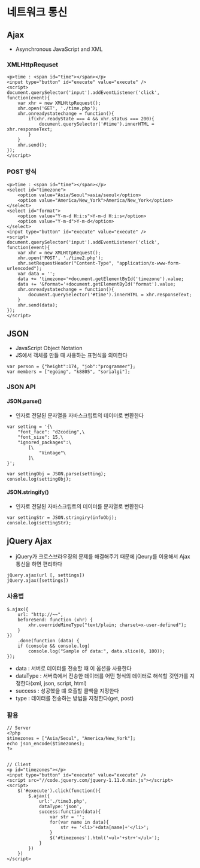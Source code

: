 # 네트워크 통신

## Ajax
- Asynchronous JavaScript and XML

### XMLHttpRequset

```
<p>time : <span id="time"></span></p>
<input type="button" id="execute" value="execute" />
<script>
document.querySelector('input').addEventListener('click', function(event){
    var xhr = new XMLHttpRequest();
    xhr.open('GET', './time.php');
    xhr.onreadystatechange = function(){
        if(xhr.readyState === 4 && xhr.status === 200){
            document.querySelector('#time').innerHTML = xhr.responseText;
        }
    }
    xhr.send(); 
}); 
</script> 
```

### POST 방식

```
<p>time : <span id="time"></span></p>
<select id="timezone">
    <option value="Asia/Seoul">asia/seoul</option>
    <option value="America/New_York">America/New_York</option>
</select>
<select id="format">
    <option value="Y-m-d H:i:s">Y-m-d H:i:s</option>
    <option value="Y-m-d">Y-m-d</option>
</select>
<input type="button" id="execute" value="execute" />
<script>
document.querySelector('input').addEventListener('click', function(event){
    var xhr = new XMLHttpRequest();
    xhr.open('POST', './time2.php');
    xhr.setRequestHeader("Content-Type", "application/x-www-form-urlencoded");
    var data = '';
    data += 'timezone='+document.getElementById('timezone').value;
    data += '&format='+document.getElementById('format').value;
    xhr.onreadystatechange = function(){
        document.querySelector('#time').innerHTML = xhr.responseText;
    }
    xhr.send(data); 
});
</script> 
```

## JSON
- JavaScript Object Notation
- JS에서 객체를 만들 때 사용하는 표현식을 의미한다

```
var person = {"height":174, "job":"programmer"};
var members = ["egoing", "k8805", "sorialgi"];
```

### JSON API

#### JSON.parse()
- 인자로 전달된 문자열을 자바스크립트의 데이터로 변환한다

```
var setting = '{\
    "font_face": "d2coding",\
    "font_size": 15,\
    "ignored_packages":\
        [\
            "Vintage"\
        ]\
}';

var settingObj = JSON.parse(setting);
console.log(settingObj);
```

#### JSON.stringify()
- 인자로 전달된 자바스크립트의 데이터를 문자열로 변환한다

```
var settingStr = JSON.stringiry(infoObj);
console.log(settingStr);
```

## jQuery Ajax
- jQuery가 크로스브라우징의 문제를 해결해주기 때문에 jQeury를 이용해서 Ajax 통신을 하면 편리하다

```
jQuery.ajax(url [, settings])
jQuery.ajax([settings])
```

### 사용법

```
$.ajax({
    url: "http://~~",
    beforeSend: function (xhr) {
        xhr.overrideMimeType("text/plain; charset=x-user-defined");
    }
})
    .done(function (data) {
    if (console && console.log)
        console.log("Sample of data:", data.slice(0, 100));
});
```

- data : 서버로 데이터를 전송할 때 이 옵션을 사용한다
- dataType : 서버측에서 전송한 데이터를 어떤 형식의 데이터로 해석할 것인가를 지정한다(xml, json, script, html)
- success : 성공했을 떄 호출할 콜백을 지정한다
- type : 데이터를 전송하는 방법을 지정한다(get, post)

### 활용

```
// Server
<?php
$timezones = ["Asia/Seoul", "America/New_York"];
echo json_encode($timezones);
?>


// Client
<p id="timezones"></p>
<input type="button" id="execute" value="execute" />
<script src="//code.jquery.com/jquery-1.11.0.min.js"></script>
<script>
    $('#execute').click(function(){
        $.ajax({
            url:'./time3.php',
            dataType:'json',
            success:function(data){
                var str = '';
                for(var name in data){
                    str += '<li>'+data[name]+'</li>';
                }
                $('#timezones').html('<ul>'+str+'</ul>');
            }
        })
    })
</script>
```